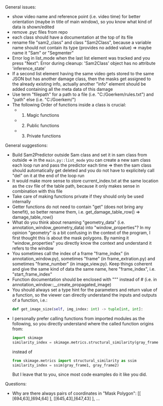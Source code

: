 General issues:

- show video name and reference point (i.e. video time) for better orientation (maybe in title of main window), so you know what kind of data is shown/edited
- remove .pyc files from repo
- each class should have a documentation at the top of its file
- rename file "sam2_class"  and class "Sam2Class", because a variable name should not contain its type (provides no added value)
  => maybe name it "Sam" or "Segmenter"
- Error log in list_mode when the last list element was tracked and you press "Next": Error during cleanup: 'Sam2Class' object has no attribute 'inference_state'
- If a second list element having the same video gets stored to the same JSON but has another damage class, then the masks get assigned to the already existing info, actually another "info" element should be added containing all the meta data of this damage
- Use term "filepath" for a path to a file (i.e. "C:/Goerkem/rules.txt") and "path" else (i.e. "C:/Goerkem/")
- The following Order of functions inside a class is crucial:
  - 1. Magic functions
  - 2. Public functions
  - 3. Private functions

General suggestions:
- Build Sam2Predictor outside Sam class and set it in sam class from outside
  => in the `main.py::list_mode` you can create a new sam class each loop run and pass the predictor each time
  => then the sam class should automatically get deleted and you do not have to explicitely call "del" on it at the end of the loop run
- It would make more sense to store current_index.txt at the same location as the csv file of the table path, because it only makes sense in combination with this file
- Take care of making functions private if they should only be used internally
- Getter functions do not need to contain "get" (does not bring any benefit), so better rename them, i.e. get_damage_table_row() => damage_table_row()
- What do you think about renaming "geometry_data" (i.e. annotation_window_geometry_data) into "window_properties"? In my opinion "geometry" is a bit confusing in the context of the program,
  I first thought this is about the mask polygons. By naming it "window_properties" you directly know the context and understand it refers to the window
- You sometimes call the index of a frame "frame_index" (in annotation_window.py), sometimes "frame" (in frame_extration.py) and sometimes "frame_number" (in image_view.py). Keep things coherent and give the same kind of data the same name, here  "frame_index", i.e. "start_frame_index"
- Function documentation should be enclosed with """ instead of # (i.e. in annotation_window::__create_propagated_image)
- You should always set a type hint for the parameters and return value of a function, so the viewer can directly understand the inputs and outputs of a function, i.e.:  
  ``` python
  def get_image_size(self, img_index: int) -> tuple[int, int]:
  ```
- I personally prefer calling functions from imported modules as the following, so you directly understand where the called function origins from:
  ``` python
  import skimage
  similarity_index = skimage.metrics.structural_similarity(gray_frame1, gray_frame2)
  ```
  instead of
  ``` python
  from skimage.metrics import structural_similarity as ssim
  similarity_index = ssim(gray_frame1, gray_frame2)
  ```
  But I leave that to you, since most code examples do it like you did.


Questions:
- Why are there always pairs of coordinates in "Mask Polygon": [[ [694,63],[694,64] ], [[645,43],[647,43] ], ...